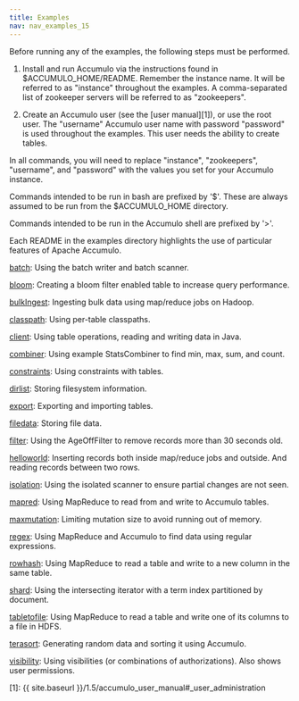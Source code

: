 ```yaml
---
title: Examples
nav: nav_examples_15
---
```


Before running any of the examples, the following steps must be performed.

1. Install and run Accumulo via the instructions found in $ACCUMULO_HOME/README.
   Remember the instance name.  It will be referred to as "instance" throughout 
   the examples. A comma-separated list of zookeeper servers will be referred 
   to as "zookeepers".

2. Create an Accumulo user (see the [user manual][1]), or use the root user.
   The "username" Accumulo user name with password "password" is used 
   throughout the examples. This user needs the ability to create tables.

In all commands, you will need to replace "instance", "zookeepers", 
"username", and "password" with the values you set for your Accumulo instance.

Commands intended to be run in bash are prefixed by '$'.  These are always 
assumed to be run from the $ACCUMULO_HOME directory.

Commands intended to be run in the Accumulo shell are prefixed by '>'.

Each README in the examples directory highlights the use of particular 
features of Apache Accumulo.

   [batch](batch):       Using the batch writer and batch scanner.

   [bloom](bloom):       Creating a bloom filter enabled table to increase query 
                       performance.

   [bulkIngest](bulkIngest):  Ingesting bulk data using map/reduce jobs on Hadoop.

   [classpath](classpath):   Using per-table classpaths.

   [client](client):      Using table operations, reading and writing data in Java.

   [combiner](combiner):    Using example StatsCombiner to find min, max, sum, and 
                       count.

   [constraints](constraints): Using constraints with tables.

   [dirlist](dirlist):     Storing filesystem information.

   [export](export):      Exporting and importing tables.

   [filedata](filedata):    Storing file data.

   [filter](filter):      Using the AgeOffFilter to remove records more than 30 
                       seconds old.

   [helloworld](helloworld):  Inserting records both inside map/reduce jobs and 
                       outside. And reading records between two rows.

   [isolation](isolation):   Using the isolated scanner to ensure partial changes 
                       are not seen.

   [mapred](mapred):      Using MapReduce to read from and write to Accumulo 
                       tables.

   [maxmutation](maxmutation): Limiting mutation size to avoid running out of memory.

   [regex](regex):       Using MapReduce and Accumulo to find data using regular
                       expressions.

   [rowhash](rowhash):     Using MapReduce to read a table and write to a new 
                       column in the same table.

   [shard](shard):       Using the intersecting iterator with a term index 
                       partitioned by document.

   [tabletofile](tabletofile): Using MapReduce to read a table and write one of its
                       columns to a file in HDFS.

   [terasort](terasort):    Generating random data and sorting it using Accumulo.  

   [visibility](visibility):  Using visibilities (or combinations of authorizations). 
                       Also shows user permissions.


[1]: {{ site.baseurl }}/1.5/accumulo_user_manual#_user_administration
